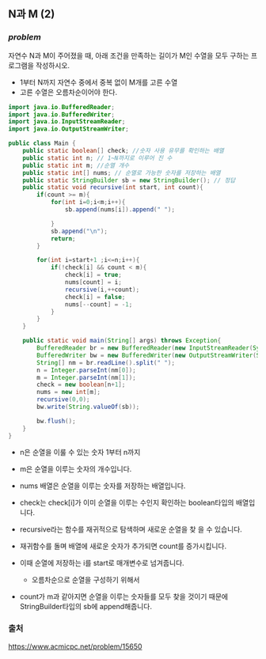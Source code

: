 ## N과 M (2)

### ***problem***
자연수 N과 M이 주어졌을 때, 아래 조건을 만족하는 길이가 M인 수열을 모두 구하는 프로그램을 작성하시오.

- 1부터 N까지 자연수 중에서 중복 없이 M개를 고른 수열
- 고른 수열은 오름차순이어야 한다.

``` java
import java.io.BufferedReader;
import java.io.BufferedWriter;
import java.io.InputStreamReader;
import java.io.OutputStreamWriter;

public class Main {
    public static boolean[] check; //숫자 사용 유무를 확인하는 배열
    public static int n; // 1~N까지로 이루어 진 수
    public static int m; //순열 개수
    public static int[] nums; // 순열로 가능한 숫자를 저장하는 배열
    public static StringBuilder sb = new StringBuilder(); // 정답
    public static void recursive(int start, int count){
        if(count >= m){
            for(int i=0;i<m;i++){
                sb.append(nums[i]).append(" ");

            }
            sb.append("\n");
            return;
        }

        for(int i=start+1 ;i<=n;i++){
            if(!check[i] && count < m){
                check[i] = true;
                nums[count] = i;
                recursive(i,++count);
                check[i] = false;
                nums[--count] = -1;
            }
        }
    }

    public static void main(String[] args) throws Exception{
        BufferedReader br = new BufferedReader(new InputStreamReader(System.in));
        BufferedWriter bw = new BufferedWriter(new OutputStreamWriter(System.out));
        String[] nm = br.readLine().split(" ");
        n = Integer.parseInt(nm[0]);
        m = Integer.parseInt(nm[1]);
        check = new boolean[n+1];
        nums = new int[m];
        recursive(0,0);
        bw.write(String.valueOf(sb));

        bw.flush();
    }
}
```
- n은 순열을 이룰 수 있는 숫자 1부터 n까지
- m은 순열을 이루는 숫자의 개수입니다.
- nums 배열은 순열을 이루는 숫자를 저장하는 배열입니다.
- check는 check[i]가 이미 순열을 이루는 수인지 확인하는 boolean타입의 배열입니다.

- recursive라는 함수를 재귀적으로 탐색하며 새로운 순열을 찾 을 수 있습니다.
- 재귀함수를 돌며 배열에 새로운 숫자가 추가되면 count를 증가시킵니다.
- 이때 순열에 저장하는 i를 start로 매개변수로 넘겨줍니다.
    - 오름차순으로 순열을 구성하기 위해서
- count가 m과 같아지면 순열을 이루는 숫자들를 모두 찾을 것이기 때문에 StringBuilder타입의 sb에 append해줍니다.

### 출처
https://www.acmicpc.net/problem/15650